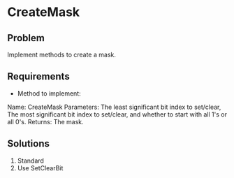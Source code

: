 ﻿# CreateMask

## Problem
Implement methods to create a mask.

## Requirements

- Method to implement:  

Name: CreateMask
Parameters: The least significant bit index to set/clear, The most significant bit
index to set/clear, and whether to start with all 1's or all 0's.
Returns: The mask.

## Solutions
1. Standard
2. Use SetClearBit